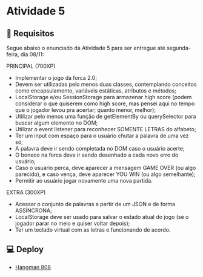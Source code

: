 # Atividade 5

## :pencil: Requisitos

Segue abaixo o enunciado da Atividade 5 para ser entregue até segunda-feira, dia 08/11:

PRINCIPAL (700XP)

- Implementar o jogo da forca 2.0;
- Devem ser utilizadas pelo menos duas classes, contemplando conceitos como encapsulamento, variáveis estáticas, atributos e métodos;
- LocalStorage e/ou SessionStorage para armazenar high score (podem considerar o que quiserem como high score, mas pensei aqui no tempo que o jogador levou pra acertar; quanto menor, melhor);
- Utilizar pelo menos uma função de getElementBy ou querySelector para buscar algum elemento no DOM;
- Utilizar o event listener para reconhecer SOMENTE LETRAS do alfabeto;
- Ter um input com espaço para o usuário chutar a palavra de uma vez só;
- A palavra deve ir sendo completada no DOM caso o usuário acerte;
- O boneco na forca deve ir sendo desenhado a cada novo erro do usuário;
- Caso o usuário perca, deve aparecer a mensagem GAME OVER (ou algo parecido), e caso vença, deve aparecer YOU WIN (ou algo semelhante);
- Permitir ao usuário jogar novamente uma nova partida.

EXTRA (300XP)

- Acessar o conjunto de palavras a partir de um JSON e de forma ASSÍNCRONA;
- LocalStorage deve ser usado para salvar o estado atual do jogo (se o jogador parar no meio e quiser voltar depois);
- Ter um teclado virtual com as letras e funcionando de acordo.

## :computer: Deploy

- [Hangman 808](https://hangman-808.vercel.app/)
